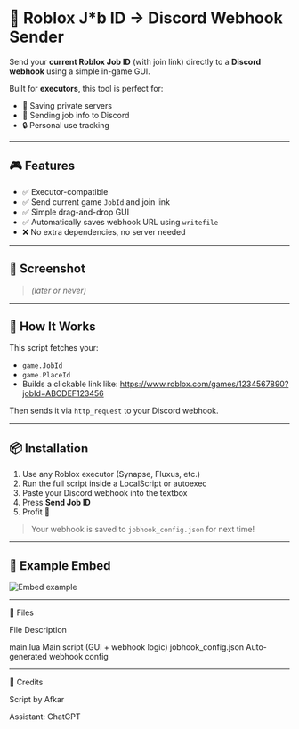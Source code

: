 # 🔗 Roblox J*b ID → Discord Webhook Sender

Send your **current Roblox Job ID** (with join link) directly to a **Discord webhook** using a simple in-game GUI.

Built for **executors**, this tool is perfect for:
- 📌 Saving private servers
- 📡 Sending job info to Discord
- 🔒 Personal use tracking

---

## 🎮 Features

- ✅ Executor-compatible
- ✅ Send current game `JobId` and join link
- ✅ Simple drag-and-drop GUI
- ✅ Automatically saves webhook URL using `writefile`
- ❌ No extra dependencies, no server needed

---

## 📸 Screenshot

> *(later or never)*

---

## 🧩 How It Works

This script fetches your:
- `game.JobId`
- `game.PlaceId`
- Builds a clickable link like: https://www.roblox.com/games/1234567890?jobId=ABCDEF123456

Then sends it via `http_request` to your Discord webhook.

---

## 📦 Installation

1. Use any Roblox executor (Synapse, Fluxus, etc.)
2. Run the full script inside a LocalScript or autoexec
3. Paste your Discord webhook into the textbox
4. Press **Send Job ID**
5. Profit 🎉

> Your webhook is saved to `jobhook_config.json` for next time!

---

## 💬 Example Embed

![Embed example](https://fake.link/your-screenshot.png)

---

📂 Files

File	Description

main.lua	Main script (GUI + webhook logic)
jobhook_config.json	Auto-generated webhook config

---

🙏 Credits

Script by Afkar

Assistant: ChatGPT
